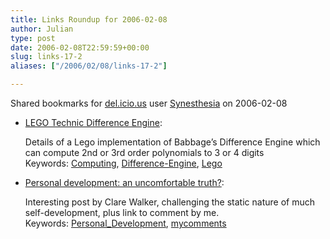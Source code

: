 ```yaml
---
title: Links Roundup for 2006-02-08
author: Julian
type: post
date: 2006-02-08T22:59:59+00:00
slug: links-17-2 
aliases: ["/2006/02/08/links-17-2"]

---
```

Shared bookmarks for [del.icio.us][1] user  [Synesthesia][2] on 2006-02-08

  * [LEGO Technic Difference Engine][3]:
  
    Details of a Lego implementation of Babbage&#8217;s Difference Engine which can compute 2nd or 3rd order polynomials to 3 or 4 digits   
    Keywords: [Computing][4], [Difference-Engine][5], [Lego][6]
  * [Personal development: an uncomfortable truth?][7]:
  
    Interesting post by Clare Walker, challenging the static nature of much self-development, plus link to comment by me.   
    Keywords: [Personal_Development][8], [mycomments][9]

 [1]: https://del.icio.us/
 [2]: https://del.icio.us/synesthesia
 [3]: https://acarol.woz.org/ "https://acarol.woz.org/"
 [4]: https://del.icio.us/synesthesia/Computing
 [5]: https://del.icio.us/synesthesia/Difference-Engine
 [6]: https://del.icio.us/synesthesia/Lego
 [7]: https://www.selfworks.net/blog/doesitworkdiary/2006/02/personal-development-uncomfortable.html#113942996441653237 "https://www.selfworks.net/blog/doesitworkdiary/2006/02/personal-development-uncomfortable.html#113942996441653237"
 [8]: https://del.icio.us/synesthesia/Personal_Development
 [9]: https://del.icio.us/synesthesia/mycomments